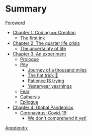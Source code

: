 # Summary

[Foreword](./foreword.md)
- [Chapter 1: Coding == Creation](./professional/coding/coding_is_creation.md)
    - [The first ink](./professional/coding/the_first_ink.md)
- [Chapter 2: The quarter life crisis](./personal/life/quarter_life_crisis.md)
    - [The uncertainty of life](./personal/life/the_certainty_of_uncertainty.md)
- [Chapter 3: An experiment](./personal/people/experiment/a_social_experiment.md)
    - [Prologue](./personal/people/experiment/prologue.md)
    - [Pity](./personal/people/experiment/pity_intro.md)
      - [Journey of a thousand miles](./personal/people/experiment/pity_1.md)
      - [The hat trick 🎩](./personal/people/experiment/pity_2.md)
      - [Patience IS trying](./personal/people/experiment/pity_3.md)
      - [Yesteryear yearnings](./personal/people/experiment/pity_4.md)
    - [Fear](./personal/people/experiment/fear_1.md)
    - [Catharsis](./personal/people/experiment/catharsis_1.md)
    - [Epilogue](./personal/people/experiment/epilogue.md)
- [Chapter 4: Global Pandemics](./personal/life/pandemics-overview.md)
  - [Coronavirus: Covid-19](./personal/life/covid/covid-19.md)
    - [We don't comprehend it yet!](./personal/life/covid/understanding-impacts.md)
    <!-- - [What we know](./personal/life/covid/understanding-impacts.md) -->

[Appdendix](./appendix.md)
<!-- [Resume](./professional/resume.md) TODO: Update this--> 